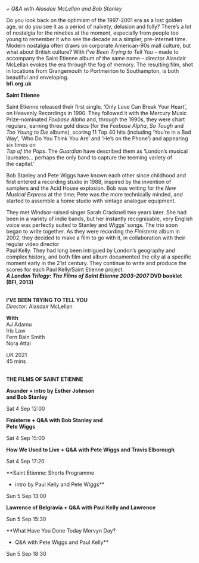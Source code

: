 
_+ Q&A with Alasdair McLellan and Bob Stanley_

Do you look back on the optimism of the 1997-2001 era as a lost golden age, or do you see it as a period of naïvety, delusion and folly? There’s a lot of nostalgia for the nineties at the moment, especially from people too young to remember it who see the decade as a simpler, pre-internet time. Modern nostalgia often draws on corporate American-90s mall culture, but what about British culture? With _I’ve Been Trying to Tell You_ – made to accompany the Saint Etienne album of the same name – director Alasdair McLellan evokes the era through the fog of memory. The resulting film, shot in locations from Grangemouth to Portmeirion to Southampton, is both beautiful and enveloping.  
**bfi.org.uk**

**Saint Etienne**

Saint Etienne released their first single, ‘Only Love Can Break Your Heart’, on Heavenly Recordings in 1990. They followed it with the Mercury Music Prize-nominated _Foxbase Alpha_ and, through the 1990s, they were chart regulars, earning three gold discs (for the _Foxbase Alpha_, _So Tough_ and _Too Young to Die_ albums), scoring 11 Top 40 hits (including ‘You’re in a Bad Way’, ‘Who Do You Think You Are’ and ‘He’s on the Phone’) and appearing six times on  
_Top of the Pops_. The _Guardian_ have described them as ‘London’s musical laureates… perhaps the only band to capture the teeming variety of  
the capital.’

Bob Stanley and Pete Wiggs have known each other since childhood and first entered a recording studio in 1988, inspired by the invention of samplers and the Acid House explosion. Bob was writing for the _New Musical Express_ at the time; Pete was the more technically minded, and started to assemble a home studio with vintage analogue equipment.

They met Windsor-raised singer Sarah Cracknell two years later. She had been in a variety of indie bands, but her instantly recognisable, very English voice was perfectly suited to Stanley and Wiggs’ songs. The trio soon began to write together. As they were recording the _Finisterre_ album in 2002, they decided to make a film to go with it, in collaboration with their regular video director  
Paul Kelly. They had long been intrigued by London’s geography and complex history, and both film and album documented the city at a specific moment early in the 21st century. They continue to write and produce the scores for each Paul Kelly/Saint Etienne project.  
**_A London Trilogy: The Films of Saint Etienne 2003-2007_ DVD booklet (BFI, 2013)**
<br><br>


**I’VE BEEN TRYING TO TELL YOU**  
_Director:_ Alasdair McLellan

**With**  
AJ Adamu  
Iris Law  
Fern Bain Smith  
Nora Attal

UK 2021  
45 mins
<br><br>


**THE FILMS OF SAINT ETIENNE**<br>

**Asunder + intro by Esther Johnson  
and Bob Stanley**<br>

Sat 4 Sep 12:00<br>

**Finisterre + Q&A with Bob Stanley and  
Pete Wiggs**<br>

Sat 4 Sep 15:00<br>

**How We Used to Live + Q&A with Pete Wiggs and Travis Elborough**<br>

Sat 4 Sep 17:20

**Saint Etienne: Shorts Programme  
+ intro by Paul Kelly and Pete Wiggs**

Sun 5 Sep 13:00

**Lawrence of Belgravia + Q&A with Paul Kelly and Lawrence**

Sun 5 Sep 15:30

**What Have You Done Today Mervyn Day?  
+ Q&A with Pete Wiggs and Paul Kelly**

Sun 5 Sep 18:30
<!--stackedit_data:
eyJoaXN0b3J5IjpbMzgxMDY5MTU4XX0=
-->